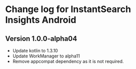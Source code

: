 # Change log for InstantSearch Insights Android

## Version 1.0.0-alpha04

- Update kotlin to 1.3.10
- Update WorkManager to alpha11
- Remove appcompat dependency as it is not required.